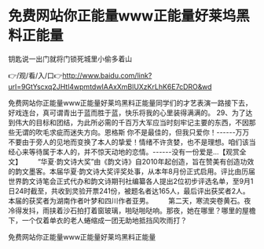 # 免费网站你正能量www正能量好莱坞黑料正能量
钥匙说一出门就将门锁死城里小偷多着山

👉/观/看/入/口👉http://www.baidu.com/link?url=9GtYscxq2JHtl4wpmtdwIAAxXmBlUXzKrLhK6E7cDRO&wd

免费网站你正能量www正能量好莱坞黑料正能量同学们的才艺表演一路接下去，好戏连台，真可谓青出于蓝而胜于蓝，快乐将我的心里装得满满的。
	29、为了达到伟大的目标和团结，为此所必需的千百万大军应当时刻牢记主要的东西，不因那些无谓的吹毛求疵而迷失方向。恩格斯
你不是最佳的，但我只爱你！------万万不要由于旁人的见地而变换了本人的挚爱！情绪不许贪婪，也不是理想。咱们该当经心来等待属于本人的，并不惊天动地的恋情。------没有一份爱是...【观赏全文】
　　“华夏·韵文诗大奖”由《韵文诗》自2010年起创造，旨在赞美有创造功效的韵文墨客。本届华夏·韵文诗大奖评奖处事，从本年8月份正式启用。评比由历届世界韵文诗笔会正式代办和韵文诗期刊社编纂各人提出2位初步评选名单，至9月1日24时截至，共收到灵验开票241份，被题名者达165人，最后评出获奖者2人。本届的获奖者为湖南作者叶梦和四川作者亚男。
　　第二天，寒流突卷黄石。夜冷得发抖，雨挟着沙石拍打着窗玻璃，啪哒啪哒响。那夜，她在哪里？哪里的屋檐下，一个仅着单衣的老人蜷缩成一团无助地抵挡风吹雨打？

免费网站你正能量www正能量好莱坞黑料正能量
